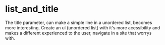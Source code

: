 # list_and_title
The title parameter, can make a simple line in a unordered list, becomes more interesting.
Create an ul (unordered list) with it's more acessibility and makes a different experienced to the user, navigate in a site that worrys with.
